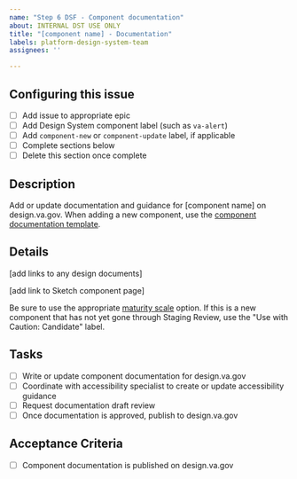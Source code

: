 ```yaml
---
name: "Step 6 DSF - Component documentation"
about: INTERNAL DST USE ONLY
title: "[component name] - Documentation"
labels: platform-design-system-team
assignees: ''

---
```


## Configuring this issue
- [ ] Add issue to appropriate epic
- [ ] Add Design System component label (such as `va-alert`)
- [ ] Add `component-new` or `component-update` label, if applicable
- [ ] Complete sections below
- [ ] Delete this section once complete

## Description
Add or update documentation and guidance for [component name] on design.va.gov. When adding a new component, use the [component documentation template](https://github.com/department-of-veterans-affairs/vets-design-system-documentation/blob/main/src/_components/template.md).

## Details
[add links to any design documents]

[add link to Sketch component page]

Be sure to use the appropriate [maturity scale](https://design.va.gov/about/maturity-scale) option. If this is a new component that has not yet gone through Staging Review, use the "Use with Caution: Candidate" label.

## Tasks
- [ ] Write or update component documentation for design.va.gov
- [ ] Coordinate with accessibility specialist to create or update accessibility guidance
- [ ] Request documentation draft review
- [ ] Once documentation is approved, publish to design.va.gov

## Acceptance Criteria
- [ ] Component documentation is published on design.va.gov

